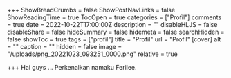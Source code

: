 +++
ShowBreadCrumbs = false
ShowPostNavLinks = false
ShowReadingTime = true
TocOpen = true
categories = ["Profil"]
comments = true
date = 2022-10-22T17:00:00Z
description = ""
disableHLJS = false
disableShare = false
hideSummary = false
hidemeta = false
searchHidden = false
showToc = true
tags = ["profil"]
title = "Profil"
url = "Profil"
[cover]
alt = ""
caption = ""
hidden = false
image = "/uploads/png_20221023_093251_0000.png"
relative = true

+++
Hai guys ... Perkenalkan namaku Ferilee.